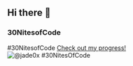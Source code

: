 ## Hi there 👋

### 30NitesofCode
#30NitesofCode
  [Check out my progress!](https://www.codedex.io/@jade0x/30-nites-of-code)  
  ![@jade0x #30NitesOfCode](https://www.codedex.io/api/petStatus?user=jade0x)

<!--
**jade0x/jade0x** is a ✨ _special_ ✨ repository because its `README.md` (this file) appears on your GitHub profile.

Here are some ideas to get you started:

- 🔭 I’m currently working on ...
- 🌱 I’m currently learning ...
- 👯 I’m looking to collaborate on ...
- 🤔 I’m looking for help with ...
- 💬 Ask me about ...
- 📫 How to reach me: ...
- 😄 Pronouns: ...
- ⚡ Fun fact: ...
-->
